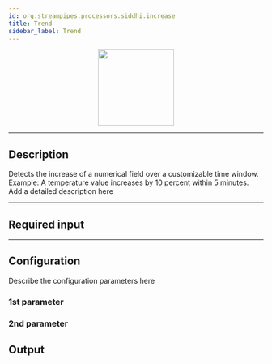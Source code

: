```yaml
---
id: org.streampipes.processors.siddhi.increase
title: Trend
sidebar_label: Trend
---
```




<p align="center"> 
    <img src="/img/pipeline-elements/org.streampipes.processors.siddhi.increase/icon.png" width="150px;" class="pe-image-documentation"/>
</p>

***

## Description

Detects the increase of a numerical field over a customizable time window. Example: A temperature value increases by 10 percent within 5 minutes.
Add a detailed description here

***

## Required input


***

## Configuration

Describe the configuration parameters here

### 1st parameter


### 2nd parameter

## Output
